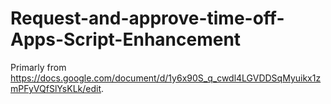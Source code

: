 # Request-and-approve-time-off-Apps-Script-Enhancement

Primarly from <https://docs.google.com/document/d/1y6x90S_q_cwdl4LGVDDSqMyuikx1zmPFyVQfSlYsKLk/edit>.




